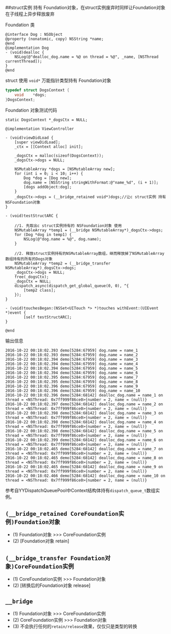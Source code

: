 ##struct实例 持有 Foundation对象，在struct实例废弃时同样让Foundation对象在子线程上异步释放废弃

Foundation 类

```objc
@interface Dog : NSObject
@property (nonatomic, copy) NSString *name;
@end
@implementation Dog
- (void)dealloc {
    NSLog(@"dealloc_dog.name = %@ on thread = %@", _name, [NSThread currentThread]);
}
@end
```

struct 使用 `void*` 万能指针类型持有 Foundation对象

```c
typedef struct DogsContext {
    void    *dogs;
}DogsContext;
```

Foundation 对象测试代码

```objc
static DogsContext *_dogsCtx = NULL;

@implementation ViewController

- (void)viewDidLoad {
    [super viewDidLoad];
    _ctx = [[Context alloc] init];
    
    _dogsCtx = malloc(sizeof(DogsContext));
    _dogsCtx->dogs = NULL;
    
    NSMutableArray *dogs = [NSMutableArray new];
    for (int i = 0; i < 10; i++) {
        Dog *dog = [Dog new];
        dog.name = [NSString stringWithFormat:@"name_%d", (i + 1)];
        [dogs addObject:dog];
    }
    _dogsCtx->dogs = (__bridge_retained void*)dogs;//让c struct实例 持有 NSFoundation对象
}

- (void)testStructARC {

    //1. 先取出c struct实例持有的 NSFoundation对象 使用
    NSMutableArray *temp1 = (__bridge NSMutableArray*)_dogsCtx->dogs;
    for (Dog *dog in temp1) {
        NSLog(@"dog.name = %@", dog.name);
    }
    
    //2. 释放struct实例持有的NSMutableArray数组，继而释放掉了NSMutableArray数组持有的所有的Dogs对象
    NSMutableArray *temp2 = (__bridge_transfer NSMutableArray*)_dogsCtx->dogs;
    _dogsCtx->dogs = NULL;
    free(_dogsCtx);
    _dogsCtx = NULL;
    dispatch_async(dispatch_get_global_queue(0, 0), ^{
        [temp2 class];
    });   
}

- (void)touchesBegan:(NSSet<UITouch *> *)touches withEvent:(UIEvent *)event {
	    [self testStructARC];
}

@end
```

输出信息

```
2016-10-22 00:18:02.393 demo[5284:67959] dog.name = name_1
2016-10-22 00:18:02.393 demo[5284:67959] dog.name = name_2
2016-10-22 00:18:02.394 demo[5284:67959] dog.name = name_3
2016-10-22 00:18:02.394 demo[5284:67959] dog.name = name_4
2016-10-22 00:18:02.394 demo[5284:67959] dog.name = name_5
2016-10-22 00:18:02.394 demo[5284:67959] dog.name = name_6
2016-10-22 00:18:02.395 demo[5284:67959] dog.name = name_7
2016-10-22 00:18:02.395 demo[5284:67959] dog.name = name_8
2016-10-22 00:18:02.396 demo[5284:67959] dog.name = name_9
2016-10-22 00:18:02.396 demo[5284:67959] dog.name = name_10
2016-10-22 00:18:02.396 demo[5284:68142] dealloc_dog.name = name_1 on thread = <NSThread: 0x7ff999f86ce0>{number = 2, name = (null)}
2016-10-22 00:18:02.397 demo[5284:68142] dealloc_dog.name = name_2 on thread = <NSThread: 0x7ff999f86ce0>{number = 2, name = (null)}
2016-10-22 00:18:02.398 demo[5284:68142] dealloc_dog.name = name_3 on thread = <NSThread: 0x7ff999f86ce0>{number = 2, name = (null)}
2016-10-22 00:18:02.398 demo[5284:68142] dealloc_dog.name = name_4 on thread = <NSThread: 0x7ff999f86ce0>{number = 2, name = (null)}
2016-10-22 00:18:02.398 demo[5284:68142] dealloc_dog.name = name_5 on thread = <NSThread: 0x7ff999f86ce0>{number = 2, name = (null)}
2016-10-22 00:18:02.399 demo[5284:68142] dealloc_dog.name = name_6 on thread = <NSThread: 0x7ff999f86ce0>{number = 2, name = (null)}
2016-10-22 00:18:02.465 demo[5284:68142] dealloc_dog.name = name_7 on thread = <NSThread: 0x7ff999f86ce0>{number = 2, name = (null)}
2016-10-22 00:18:02.465 demo[5284:68142] dealloc_dog.name = name_8 on thread = <NSThread: 0x7ff999f86ce0>{number = 2, name = (null)}
2016-10-22 00:18:02.465 demo[5284:68142] dealloc_dog.name = name_9 on thread = <NSThread: 0x7ff999f86ce0>{number = 2, name = (null)}
2016-10-22 00:18:02.466 demo[5284:68142] dealloc_dog.name = name_10 on thread = <NSThread: 0x7ff999f86ce0>{number = 2, name = (null)}
```

参考自YYDispatchQueuePool中Context结构体持有`dispatch_queue_t`数组实例。

## `(__bridge_retained CoreFoundation实例)Foundation对象`

- (1) Foundation对象 >>> CoreFoundation实例
- (2) [Foundation对象 retain]

## `(__bridge_transfer Foundation对象)CoreFoundation实例`

- (1) CoreFoundation实例 >>> Foundation对象 
- (2) [转换后的Foundation对象 release]

## `__bridge` 

- (1) Foundation对象 >>> CoreFoundation实例
- (2) CoreFoundation实例 >>> Foundation对象 
- (3) 不会执行任何的`retain/release`效果，仅仅只是类型的转换